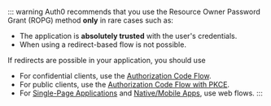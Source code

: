 ::: warning
Auth0 recommends that you use the Resource Owner Password Grant (ROPG) method **only** in rare cases such as: 
- The application is **absolutely trusted** with the user's credentials. 
- When using a redirect-based flow is not possible. 

If redirects are possible in your application, you should use
* For confidential clients, use the [Authorization Code Flow](/flows/concepts/auth-code).
* For public clients, use the [Authorization Code Flow with PKCE](/flows/concepts/auth-code-pkce).
* For [Single-Page Applications](/flows/concepts/implicit) and [Native/Mobile Apps](/flows/concepts/auth-code-pkce), use web flows.
:::